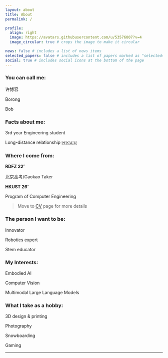 ```yaml
---
layout: about
title: About
permalink: /

profile:
  align: right
  image: https://avatars.githubusercontent.com/u/53576007?v=4
  image_circular: true # crops the image to make it circular

news: false # includes a list of news items
selected_papers: false # includes a list of papers marked as "selected={true}"
social: true # includes social icons at the bottom of the page
---
```


### **You can call me:**

许博容

Borong

Bob

### **Facts about me:**

3rd year Engineering student

Long-distance relationship 🇭🇰🇦🇺

### **Where I come from:**

**RDFZ 22’**

北京高考/Gaokao Taker

**HKUST 26’**

Program of Computer Engineering

> Move to [CV](https://boring180.github.io/cv/) page for more details

### **The person I want to be:**

Innovator

Robotics expert

Stem educator

### **My Interests:**

Embodied AI

Computer Vision

Multimodal Large Language Models

### **What I take as a hobby:**

3D design & printing

Photography

Snowboarding

Gaming

---

<div class="hidden-elements">
<style>
  .hidden-elements * {display: none;}
</style>
<script type="text/javascript" id="clustrmaps" src="//clustrmaps.com/map_v2.js?d=liXiRh1tmkqJ_50UBF8odTmAU8ZqlBWVweZ4WPyQN8s"></script>
</div>
